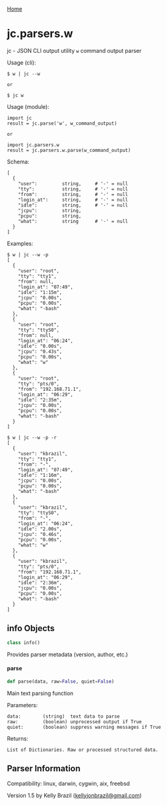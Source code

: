 [Home](https://kellyjonbrazil.github.io/jc/)
<a id="jc.parsers.w"></a>

# jc.parsers.w

jc - JSON CLI output utility `w` command output parser

Usage (cli):

    $ w | jc --w

    or

    $ jc w

Usage (module):

    import jc
    result = jc.parse('w', w_command_output)

    or

    import jc.parsers.w
    result = jc.parsers.w.parse(w_command_output)

Schema:

    [
      {
        "user":         string,     # '-' = null
        "tty":          string,     # '-' = null
        "from":         string,     # '-' = null
        "login_at":     string,     # '-' = null
        "idle":         string,     # '-' = null
        "jcpu":         string,
        "pcpu":         string,
        "what":         string      # '-' = null
      }
    ]

Examples:

    $ w | jc --w -p
    [
      {
        "user": "root",
        "tty": "tty1",
        "from": null,
        "login_at": "07:49",
        "idle": "1:15m",
        "jcpu": "0.00s",
        "pcpu": "0.00s",
        "what": "-bash"
      },
      {
        "user": "root",
        "tty": "ttyS0",
        "from": null,
        "login_at": "06:24",
        "idle": "0.00s",
        "jcpu": "0.43s",
        "pcpu": "0.00s",
        "what": "w"
      },
      {
        "user": "root",
        "tty": "pts/0",
        "from": "192.168.71.1",
        "login_at": "06:29",
        "idle": "2:35m",
        "jcpu": "0.00s",
        "pcpu": "0.00s",
        "what": "-bash"
      }
    ]

    $ w | jc --w -p -r
    [
      {
        "user": "kbrazil",
        "tty": "tty1",
        "from": "-",
        "login_at": "07:49",
        "idle": "1:16m",
        "jcpu": "0.00s",
        "pcpu": "0.00s",
        "what": "-bash"
      },
      {
        "user": "kbrazil",
        "tty": "ttyS0",
        "from": "-",
        "login_at": "06:24",
        "idle": "2.00s",
        "jcpu": "0.46s",
        "pcpu": "0.00s",
        "what": "w"
      },
      {
        "user": "kbrazil",
        "tty": "pts/0",
        "from": "192.168.71.1",
        "login_at": "06:29",
        "idle": "2:36m",
        "jcpu": "0.00s",
        "pcpu": "0.00s",
        "what": "-bash"
      }
    ]

<a id="jc.parsers.w.info"></a>

## info Objects

```python
class info()
```

Provides parser metadata (version, author, etc.)

<a id="jc.parsers.w.parse"></a>

#### parse

```python
def parse(data, raw=False, quiet=False)
```

Main text parsing function

Parameters:

    data:        (string)  text data to parse
    raw:         (boolean) unprocessed output if True
    quiet:       (boolean) suppress warning messages if True

Returns:

    List of Dictionaries. Raw or processed structured data.

## Parser Information
Compatibility:  linux, darwin, cygwin, aix, freebsd

Version 1.5 by Kelly Brazil (kellyjonbrazil@gmail.com)
